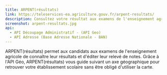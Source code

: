 ```yaml
---
title: ARPENT(résultats)
link: https://teleservices-ea.agriculture.gouv.fr/arpent-resultats/
description: Consultez votre résultat aux examens de l'enseignement agricole et téléchargez votre relevé de notes
screenshot: arpent-resultats.jpg
api:
  - API Découpage Administratif - (API Geo)
  - API Adresse (Base Adresse Nationale - BAN)
---
```


ARPENT(résultats) permet aux candidats aux examens de l'enseignement agricole de connaître leur résultats et d'éditer leur relevé de notes. Grâce à l'API Géo, ARPENT(résultats) vous guide suivant un axe géographique pour retrouver votre établissement scolaire sans être obligé d'utiliser la carte.
